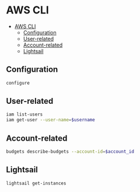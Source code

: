# AWS CLI

- [AWS CLI](#aws-cli)
  - [Configuration](#configuration)
  - [User-related](#user-related)
  - [Account-related](#account-related)
  - [Lightsail](#lightsail)

## Configuration

```sh
configure
```

## User-related

```sh
iam list-users
iam get-user --user-name=$username
```

## Account-related

```sh
budgets describe-budgets --account-id=$account_id
```

## Lightsail

```sh
lightsail get-instances
```
